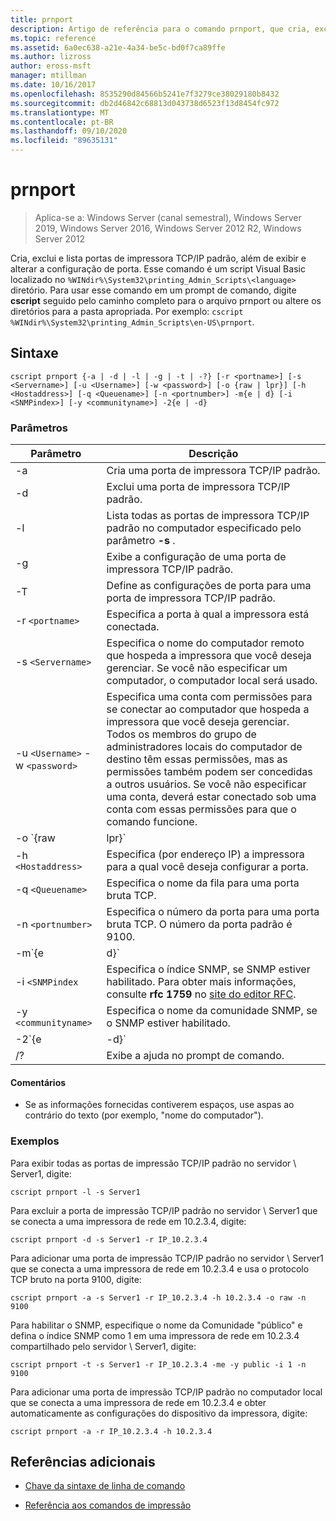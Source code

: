 ```yaml
---
title: prnport
description: Artigo de referência para o comando prnport, que cria, exclui e lista portas de impressora TCP/IP padrão, além de exibir e alterar a configuração de porta.
ms.topic: reference
ms.assetid: 6a0ec638-a21e-4a34-be5c-bd0f7ca89ffe
ms.author: lizross
author: eross-msft
manager: mtillman
ms.date: 10/16/2017
ms.openlocfilehash: 8535290d84566b5241e7f3279ce38029180b8432
ms.sourcegitcommit: db2d46842c68813d043738d6523f13d8454fc972
ms.translationtype: MT
ms.contentlocale: pt-BR
ms.lasthandoff: 09/10/2020
ms.locfileid: "89635131"
---
```

# <a name="prnport"></a>prnport

> Aplica-se a: Windows Server (canal semestral), Windows Server 2019, Windows Server 2016, Windows Server 2012 R2, Windows Server 2012

Cria, exclui e lista portas de impressora TCP/IP padrão, além de exibir e alterar a configuração de porta. Esse comando é um script Visual Basic localizado no `%WINdir%\System32\printing_Admin_Scripts\<language>` diretório. Para usar esse comando em um prompt de comando, digite **cscript** seguido pelo caminho completo para o arquivo prnport ou altere os diretórios para a pasta apropriada. Por exemplo: `cscript %WINdir%\System32\printing_Admin_Scripts\en-US\prnport`.

## <a name="syntax"></a>Sintaxe

```
cscript prnport {-a | -d | -l | -g | -t | -?} [-r <portname>] [-s <Servername>] [-u <Username>] [-w <password>] [-o {raw | lpr}] [-h <Hostaddress>] [-q <Queuename>] [-n <portnumber>] -m{e | d} [-i <SNMPindex>] [-y <communityname>] -2{e | -d}
```

### <a name="parameters"></a>Parâmetros

| Parâmetro | Descrição |
|--|--|
| -a | Cria uma porta de impressora TCP/IP padrão. |
| -d | Exclui uma porta de impressora TCP/IP padrão. |
| -l | Lista todas as portas de impressora TCP/IP padrão no computador especificado pelo parâmetro **-s** . |
| -g | Exibe a configuração de uma porta de impressora TCP/IP padrão. |
| -T | Define as configurações de porta para uma porta de impressora TCP/IP padrão. |
| -r `<portname>` | Especifica a porta à qual a impressora está conectada. |
| -s `<Servername>` | Especifica o nome do computador remoto que hospeda a impressora que você deseja gerenciar. Se você não especificar um computador, o computador local será usado. |
| -u `<Username>` -w `<password>` | Especifica uma conta com permissões para se conectar ao computador que hospeda a impressora que você deseja gerenciar. Todos os membros do grupo de administradores locais do computador de destino têm essas permissões, mas as permissões também podem ser concedidas a outros usuários. Se você não especificar uma conta, deverá estar conectado sob uma conta com essas permissões para que o comando funcione. |
| -o `{raw|lpr}` | Especifica o protocolo que a porta usa: TCP bruto ou TCP LPR. O protocolo TCP bruto é um protocolo de desempenho mais alto no Windows do que o protocolo LPR. Se você usar TCP bruto, poderá opcionalmente especificar o número da porta usando o parâmetro **-n** . O número da porta padrão é 9100. |
| -h `<Hostaddress>` | Especifica (por endereço IP) a impressora para a qual você deseja configurar a porta. |
| -q `<Queuename>` | Especifica o nome da fila para uma porta bruta TCP. |
| -n `<portnumber>` | Especifica o número da porta para uma porta bruta TCP. O número da porta padrão é 9100. |
| -m`{e|d}` | Especifica se o SNMP está habilitado. O parâmetro **e** HABILITA o SNMP. O parâmetro **d** DESABILITA o SNMP. |
| -i `<SNMPindex` | Especifica o índice SNMP, se SNMP estiver habilitado. Para obter mais informações, consulte **rfc 1759** no [site do editor RFC](https://www.ietf.org/rfc/rfc1759.txt?number=1759). |
| -y `<communityname>` | Especifica o nome da comunidade SNMP, se o SNMP estiver habilitado. |
| -2`{e|-d}` | Especifica se spools duplos (também conhecidos como recolocação em spool) estão habilitados para portas TCP LPR. Spools duplos são necessários porque TCP LPR deve incluir uma contagem de bytes precisa no arquivo de controle que é enviado para a impressora, mas o protocolo não pode obter a contagem do provedor de impressão local. Portanto, quando um arquivo é colocado em spool em uma fila de impressão TCP LPR, ele também é colocado em spool como um arquivo temporário no diretório system32. TCP LPR determina o tamanho do arquivo temporário e envia o tamanho para o servidor que executa o LPD. O parâmetro **e** habilita spools duplos. O parâmetro **d** desabilita spools duplos. |
| /? | Exibe a ajuda no prompt de comando. |

#### <a name="remarks"></a>Comentários

- Se as informações fornecidas contiverem espaços, use aspas ao contrário do texto (por exemplo, "nome do computador").

### <a name="examples"></a>Exemplos

Para exibir todas as portas de impressão TCP/IP padrão no servidor \\ Server1, digite:

```
cscript prnport -l -s Server1
```

Para excluir a porta de impressão TCP/IP padrão no servidor \\ Server1 que se conecta a uma impressora de rede em 10.2.3.4, digite:

```
cscript prnport -d -s Server1 -r IP_10.2.3.4
```

Para adicionar uma porta de impressão TCP/IP padrão no servidor \\ Server1 que se conecta a uma impressora de rede em 10.2.3.4 e usa o protocolo TCP bruto na porta 9100, digite:

```
cscript prnport -a -s Server1 -r IP_10.2.3.4 -h 10.2.3.4 -o raw -n 9100
```

Para habilitar o SNMP, especifique o nome da Comunidade "público" e defina o índice SNMP como 1 em uma impressora de rede em 10.2.3.4 compartilhado pelo servidor \\ Server1, digite:

```
cscript prnport -t -s Server1 -r IP_10.2.3.4 -me -y public -i 1 -n 9100
```

Para adicionar uma porta de impressão TCP/IP padrão no computador local que se conecta a uma impressora de rede em 10.2.3.4 e obter automaticamente as configurações do dispositivo da impressora, digite:

```
cscript prnport -a -r IP_10.2.3.4 -h 10.2.3.4
```

## <a name="additional-references"></a>Referências adicionais

- [Chave da sintaxe de linha de comando](command-line-syntax-key.md)

- [Referência aos comandos de impressão](print-command-reference.md)
